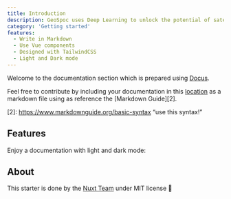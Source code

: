 ```yaml
---
title: Introduction
description: GeoSpoc uses Deep Learning to unlock the potential of satellite data. We will be developing a model and visualization platform to detect and map schools and hospitals within Maharashtra, INDIA to aid better decision making.
category: 'Getting started'
features:
  - Write in Markdown
  - Use Vue components
  - Designed with TailwindCSS
  - Light and Dark mode
---
```


Welcome to the documentation section which is prepared using [Docus](https://docus.dev).

<alert type="success">

Feel free to contribute by including your documentation in this [location][1] as a markdown file using as reference the [Markdown Guide][2].

[1]: <https://github.com/geospoc/unc-sch-documentation/tree/main/pages/en> "it automatically updates this site with your document"
[2]: <https://www.markdownguide.org/basic-syntax> “use this syntax!”

  




</alert>

## Features

<list :items="features"></list>

<p class="flex items-center">Enjoy a documentation with light and dark mode:&nbsp;<color-switcher class="inline-flex ml-2"></color-switcher></p>

## About

This starter is done by the [Nuxt Team](https://nuxtjs.org) under MIT license 💚
